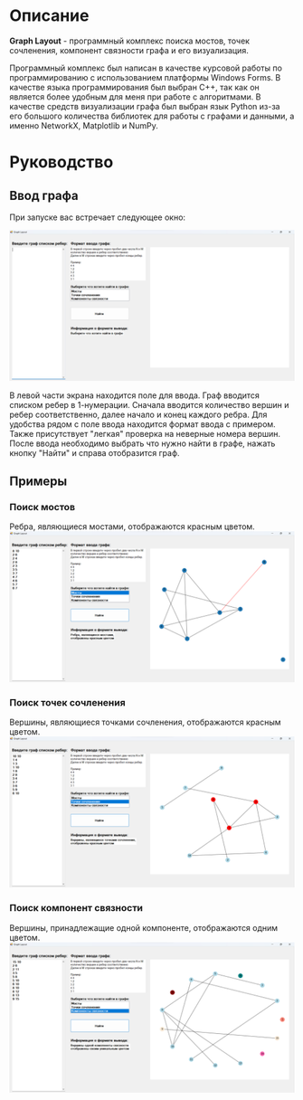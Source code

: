 # Описание
**Graph Layout** - программный комплекс поиска мостов, точек сочленения, компонент связности графа и его визуализация.

Программный комплекс был написан в качестве курсовой работы по программированию с использованием платформы Windows Forms. В качестве языка программирования был выбран C++, так как он является более удобным для меня при работе с алгоритмами.
В качестве средств визуализации графа был выбран язык Python из-за его большого количества библиотек для работы с графами и данными, а именно NetworkX, Matplotlib и NumPy.

# Руководство
## Ввод графа
При запуске вас встречает следующее окно:

![window](https://github.com/slxxxr/Graph-Layout/blob/main/Images/main_window.png)

В левой части экрана находится поле для ввода. Граф вводится списком ребер в 1-нумерации. Сначала вводится количество вершин и ребер соответственно, далее начало и конец каждого ребра. Для удобства рядом с поле ввода находится формат ввода с примером. Также присутствует "легкая" проверка на неверные номера вершин. 
После ввода необходимо выбрать что нужно найти в графе, нажать кнопку "Найти" и справа отобразится граф.
## Примеры 
### Поиск мостов
Ребра, являющиеся мостами, отображаются красным цветом.
![bridges](https://github.com/slxxxr/Graph-Layout/blob/main/Images/test_Bridges.png)

### Поиск точек сочленения
Вершины, являющиеся точками сочленения, отображаются красным цветом.
![points](https://github.com/slxxxr/Graph-Layout/blob/main/Images/test_ArticulationPoints.png)

### Поиск компонент связности
Вершины, принадлежащие одной компоненте, отображаются одним цветом.
![components](https://github.com/slxxxr/Graph-Layout/blob/main/Images/test_Components.png)

